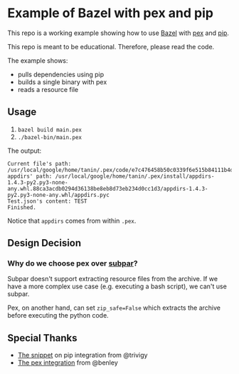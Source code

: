 Example of Bazel with pex and pip
==================================

This repo is a working example showing how to use [Bazel](https://bazel.build/)
with [pex](https://github.com/pantsbuild/pex) and
[pip](https://github.com/pypa/pip).

This repo is meant to be educational. Therefore, please read the code.

The example shows:

* pulls dependencies using pip
* builds a single binary with pex
* reads a resource file


Usage
-------

1. `bazel build main.pex`
2. `./bazel-bin/main.pex`

The output:

```
Current file's path: /usr/local/google/home/tanin/.pex/code/e7c476458b50c0339f6e515b84111b4dd9dee723/test.py
appdirs' path: /usr/local/google/home/tanin/.pex/install/appdirs-1.4.3-py2.py3-none-any.whl.88ca3acdb0294d36138be8eb8d73eb234d0cc1d3/appdirs-1.4.3-py2.py3-none-any.whl/appdirs.pyc
Test.json's content: TEST
Finished.
```

Notice that `appdirs` comes from within `.pex`.


Design Decision
-----------------

### Why do we choose pex over [subpar](https://github.com/google/subpar)?

Subpar doesn't support extracting resource files from the archive. If we have a
more complex use case (e.g. executing a bash script), we can't use subpar.

Pex, on another hand, can set `zip_safe=False` which extracts the archive before
executing the python code.


Special Thanks
----------------

* [The snippet](https://github.com/bazelbuild/bazel/issues/699#issuecomment-262091510) on pip integration from @trivigy
* [The pex integration](https://github.com/benley/bazel_rules_pex) from @benley
